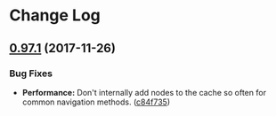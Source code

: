 # Change Log

<a name="0.97.1"></a>
## [0.97.1](https://github.com/dsherret/ts-simple-ast/compare/0.97.0...0.97.1) (2017-11-26)


### Bug Fixes

* **Performance:** Don't internally add nodes to the cache so often for common navigation methods. ([c84f735](https://github.com/dsherret/ts-simple-ast/commit/c84f735))
